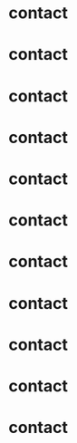 # contact
# contact
# contact
# contact
# contact
# contact
# contact
# contact
# contact
# contact
# contact